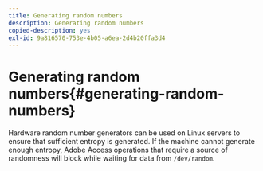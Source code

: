 ```yaml
---
title: Generating random numbers
description: Generating random numbers
copied-description: yes
exl-id: 9a816570-753e-4b05-a6ea-2d4b20ffa3d4
---
```

# Generating random numbers{#generating-random-numbers}

Hardware random number generators can be used on Linux servers to ensure that sufficient entropy is generated. If the machine cannot generate enough entropy, Adobe Access operations that require a source of randomness will block while waiting for data from `/dev/random`.
